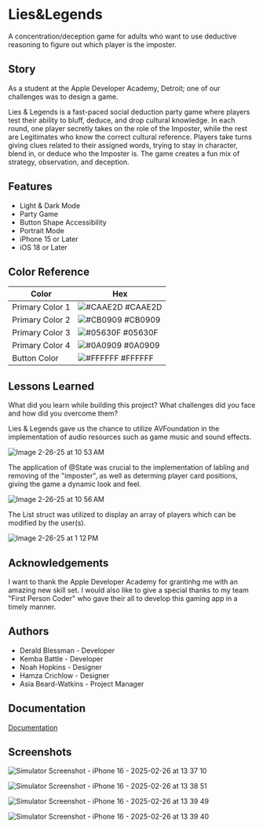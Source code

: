 # Lies&Legends

A concentration/deception game  for adults who want to use deductive reasoning to figure out which player is the imposter.

## Story
As a student at the Apple Developer Academy, Detroit; one of our challenges was to design a game. 

Lies & Legends is a fast-paced social deduction party game where players test their ability to bluff, deduce, and drop cultural knowledge. In each round, one player secretly takes on the role of the Imposter, while the rest are Legitimates who know the correct cultural reference. Players take turns giving clues related to their assigned words, trying to stay in character, blend in, or deduce who the Imposter is. The game creates a fun mix of
strategy, observation, and deception.
## Features

- Light & Dark Mode
- Party Game
- Button Shape Accessibility
- Portrait Mode
- iPhone 15 or Later
- iOS 18 or Later

## Color Reference

| Color             | Hex                                                                |
| ----------------- | ------------------------------------------------------------------ |
| Primary Color 1 | ![#CAAE2D](https://via.placeholder.com/10/CAAE2D?text=+) #CAAE2D |
| Primary Color 2 | ![#CB0909](https://via.placeholder.com/10/CB0909?text=+) #CB0909 |
| Primary Color 3| ![#05630F](https://via.placeholder.com/10/05630F?text=+) #05630F |
| Primary Color 4| ![#0A0909](https://via.placeholder.com/10/0A0909?text=+) #0A0909 |
| Button Color | ![#FFFFFF](https://via.placeholder.com/10/FFFFFF?text=+) #FFFFFF |

## Lessons Learned

What did you learn while building this project? What challenges did you face and how did you overcome them?

Lies & Legends gave us the chance to utilize AVFoundation in the implementation of audio resources such as game music and sound effects.

![Image 2-26-25 at 10 53 AM](https://github.com/user-attachments/assets/66412130-4c48-426f-9f7a-1f12445a9a98)


The application of @State was crucial to the implementation of labling and removing of the "imposter", as well as determing player card positions, giving the game a dynamic look and feel.

![Image 2-26-25 at 10 56 AM](https://github.com/user-attachments/assets/e9cf1e7a-b66f-4cac-a441-92c5deee4051)


The List struct was utilized to display an array of players which can be modified by the user(s).

![Image 2-26-25 at 1 12 PM](https://github.com/user-attachments/assets/859982b5-3df2-4bcd-b614-2cfc395307e6)


## Acknowledgements

I want to thank the Apple Developer Academy for grantinhg me with an amazing new skill set. I would also like to give a special thanks to my team "First Person Coder" who gave their all to develop this gaming app in a timely manner.


## Authors

- Derald Blessman - Developer
- Kemba Battle - Developer
- Noah Hopkins - Designer
- Hamza Crichlow - Designer
- Asia Beard-Watkins - Project Manager




## Documentation

[Documentation](https://developer.apple.com/documentation/swift)


## Screenshots

![Simulator Screenshot - iPhone 16 - 2025-02-26 at 13 37 10](https://github.com/user-attachments/assets/5b59361d-9f0a-4a36-96a5-60deeca3c4b4)


![Simulator Screenshot - iPhone 16 - 2025-02-26 at 13 38 51](https://github.com/user-attachments/assets/bd7fbb17-a046-4dbf-905b-c078f5d53d32)


![Simulator Screenshot - iPhone 16 - 2025-02-26 at 13 39 49](https://github.com/user-attachments/assets/9f74386e-df28-4708-b7e9-68b5cb5bc231)


![Simulator Screenshot - iPhone 16 - 2025-02-26 at 13 39 40](https://github.com/user-attachments/assets/d3a2c69b-339f-4e02-8d8a-8068fb63b262)


